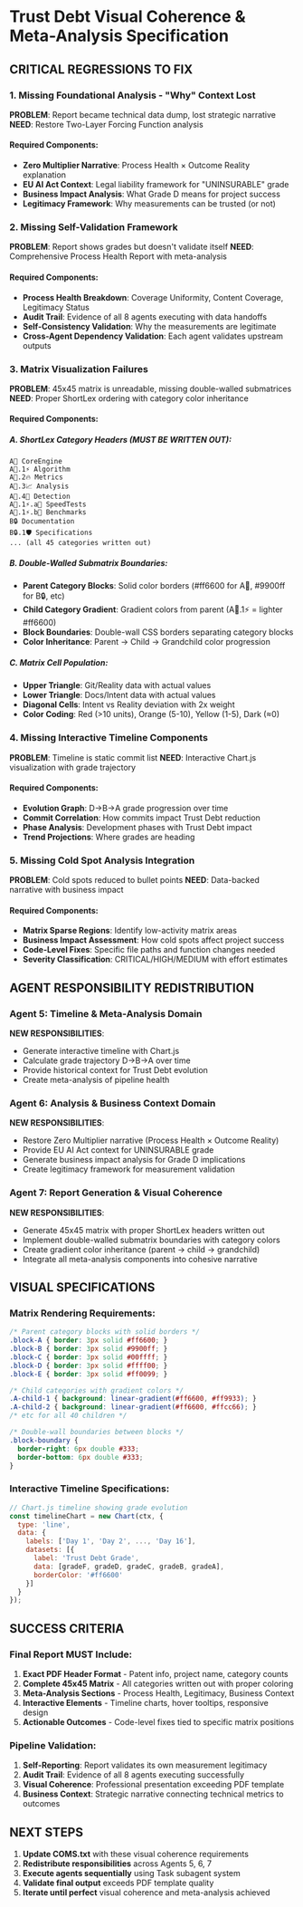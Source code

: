 # Trust Debt Visual Coherence & Meta-Analysis Specification

## CRITICAL REGRESSIONS TO FIX

### 1. Missing Foundational Analysis - "Why" Context Lost

**PROBLEM**: Report became technical data dump, lost strategic narrative
**NEED**: Restore Two-Layer Forcing Function analysis

#### Required Components:
- **Zero Multiplier Narrative**: Process Health × Outcome Reality explanation
- **EU AI Act Context**: Legal liability framework for "UNINSURABLE" grade
- **Business Impact Analysis**: What Grade D means for project success
- **Legitimacy Framework**: Why measurements can be trusted (or not)

### 2. Missing Self-Validation Framework

**PROBLEM**: Report shows grades but doesn't validate itself
**NEED**: Comprehensive Process Health Report with meta-analysis

#### Required Components:
- **Process Health Breakdown**: Coverage Uniformity, Content Coverage, Legitimacy Status
- **Audit Trail**: Evidence of all 8 agents executing with data handoffs
- **Self-Consistency Validation**: Why the measurements are legitimate
- **Cross-Agent Dependency Validation**: Each agent validates upstream outputs

### 3. Matrix Visualization Failures

**PROBLEM**: 45x45 matrix is unreadable, missing double-walled submatrices
**NEED**: Proper ShortLex ordering with category color inheritance

#### Required Components:

##### A. ShortLex Category Headers (MUST BE WRITTEN OUT):
```
A🚀 CoreEngine
A🚀.1⚡ Algorithm  
A🚀.2🔥 Metrics
A🚀.3📈 Analysis
A🚀.4🎯 Detection
A🚀.1⚡.a🔹 SpeedTests
A🚀.1⚡.b🔸 Benchmarks
B🔒 Documentation
B🔒.1🛡️ Specifications
... (all 45 categories written out)
```

##### B. Double-Walled Submatrix Boundaries:
- **Parent Category Blocks**: Solid color borders (#ff6600 for A🚀, #9900ff for B🔒, etc)
- **Child Category Gradient**: Gradient colors from parent (A🚀.1⚡ = lighter #ff6600)
- **Block Boundaries**: Double-wall CSS borders separating category blocks
- **Color Inheritance**: Parent → Child → Grandchild color progression

##### C. Matrix Cell Population:
- **Upper Triangle**: Git/Reality data with actual values
- **Lower Triangle**: Docs/Intent data with actual values  
- **Diagonal Cells**: Intent vs Reality deviation with 2x weight
- **Color Coding**: Red (>10 units), Orange (5-10), Yellow (1-5), Dark (≈0)

### 4. Missing Interactive Timeline Components

**PROBLEM**: Timeline is static commit list
**NEED**: Interactive Chart.js visualization with grade trajectory

#### Required Components:
- **Evolution Graph**: D→B→A grade progression over time
- **Commit Correlation**: How commits impact Trust Debt reduction
- **Phase Analysis**: Development phases with Trust Debt impact
- **Trend Projections**: Where grades are heading

### 5. Missing Cold Spot Analysis Integration

**PROBLEM**: Cold spots reduced to bullet points
**NEED**: Data-backed narrative with business impact

#### Required Components:
- **Matrix Sparse Regions**: Identify low-activity matrix areas
- **Business Impact Assessment**: How cold spots affect project success
- **Code-Level Fixes**: Specific file paths and function changes needed
- **Severity Classification**: CRITICAL/HIGH/MEDIUM with effort estimates

## AGENT RESPONSIBILITY REDISTRIBUTION

### Agent 5: Timeline & Meta-Analysis Domain
**NEW RESPONSIBILITIES**:
- Generate interactive timeline with Chart.js
- Calculate grade trajectory D→B→A over time
- Provide historical context for Trust Debt evolution
- Create meta-analysis of pipeline health

### Agent 6: Analysis & Business Context Domain  
**NEW RESPONSIBILITIES**:
- Restore Zero Multiplier narrative (Process Health × Outcome Reality)
- Provide EU AI Act context for UNINSURABLE grade
- Generate business impact analysis for Grade D implications
- Create legitimacy framework for measurement validation

### Agent 7: Report Generation & Visual Coherence
**NEW RESPONSIBILITIES**:
- Generate 45x45 matrix with proper ShortLex headers written out
- Implement double-walled submatrix boundaries with category colors
- Create gradient color inheritance (parent → child → grandchild)
- Integrate all meta-analysis components into cohesive narrative

## VISUAL SPECIFICATIONS

### Matrix Rendering Requirements:
```css
/* Parent category blocks with solid borders */
.block-A { border: 3px solid #ff6600; }
.block-B { border: 3px solid #9900ff; }
.block-C { border: 3px solid #00ffff; }
.block-D { border: 3px solid #ffff00; }
.block-E { border: 3px solid #ff0099; }

/* Child categories with gradient colors */
.A-child-1 { background: linear-gradient(#ff6600, #ff9933); }
.A-child-2 { background: linear-gradient(#ff6600, #ffcc66); }
/* etc for all 40 children */

/* Double-wall boundaries between blocks */
.block-boundary { 
  border-right: 6px double #333; 
  border-bottom: 6px double #333; 
}
```

### Interactive Timeline Specifications:
```javascript
// Chart.js timeline showing grade evolution
const timelineChart = new Chart(ctx, {
  type: 'line',
  data: {
    labels: ['Day 1', 'Day 2', ..., 'Day 16'],
    datasets: [{
      label: 'Trust Debt Grade',
      data: [gradeF, gradeD, gradeC, gradeB, gradeA],
      borderColor: '#ff6600'
    }]
  }
});
```

## SUCCESS CRITERIA

### Final Report MUST Include:
1. **Exact PDF Header Format** - Patent info, project name, category counts
2. **Complete 45x45 Matrix** - All categories written out with proper coloring
3. **Meta-Analysis Sections** - Process Health, Legitimacy, Business Context
4. **Interactive Elements** - Timeline charts, hover tooltips, responsive design
5. **Actionable Outcomes** - Code-level fixes tied to specific matrix positions

### Pipeline Validation:
1. **Self-Reporting**: Report validates its own measurement legitimacy
2. **Audit Trail**: Evidence of all 8 agents executing successfully  
3. **Visual Coherence**: Professional presentation exceeding PDF template
4. **Business Context**: Strategic narrative connecting technical metrics to outcomes

## NEXT STEPS

1. **Update COMS.txt** with these visual coherence requirements
2. **Redistribute responsibilities** across Agents 5, 6, 7
3. **Execute agents sequentially** using Task subagent system
4. **Validate final output** exceeds PDF template quality
5. **Iterate until perfect** visual coherence and meta-analysis achieved